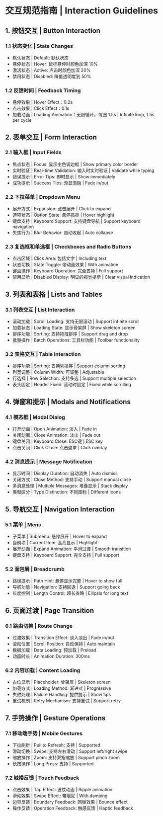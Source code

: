 # 交互规范指南 | Interaction Guidelines

## 1. 按钮交互 | Button Interaction

### 1.1 状态变化 | State Changes
- 默认状态 | Default: 默认状态
- 悬停状态 | Hover: 鼠标悬停时颜色加深 10%
- 激活状态 | Active: 点击时颜色加深 20%
- 禁用状态 | Disabled: 降低透明度到 50%

### 1.2 反馈时间 | Feedback Timing
- 悬停效果 | Hover Effect：0.2s
- 点击效果 | Click Effect：0.1s
- 加载动画 | Loading Animation：无限循环，每圈 1.5s | Infinite loop, 1.5s per cycle

## 2. 表单交互 | Form Interaction

### 2.1 输入框 | Input Fields
- 焦点状态 | Focus: 显示主色调边框 | Show primary color border
- 实时验证 | Real-time Validation: 输入时实时验证 | Validate while typing
- 错误提示 | Error Tips: 即时显示 | Show immediately
- 成功提示 | Success Tips: 渐显渐隐 | Fade in/out

### 2.2 下拉菜单 | Dropdown Menu
- 展开方式 | Expansion: 点击展开 | Click to expand
- 选项状态 | Option State: 悬停高亮 | Hover highlight
- 键盘支持 | Keyboard Support: 支持键盘导航 | Support keyboard navigation
- 失焦行为 | Blur Behavior: 自动收起 | Auto collapse

### 2.3 复选框和单选框 | Checkboxes and Radio Buttons
- 点击区域 | Click Area: 包括文字 | Including text
- 状态切换 | State Toggle: 带动画效果 | With animation
- 键盘操作 | Keyboard Operation: 完全支持 | Full support
- 禁用显示 | Disabled Display: 明显的视觉提示 | Clear visual indication

## 3. 列表和表格 | Lists and Tables

### 3.1 列表交互 | List Interaction
- 滚动加载 | Scroll Loading: 支持无限滚动 | Support infinite scroll
- 加载状态 | Loading State: 显示骨架屏 | Show skeleton screen
- 排序功能 | Sorting: 支持拖拽排序 | Support drag and drop
- 批量操作 | Batch Operations: 工具栏功能 | Toolbar functionality

### 3.2 表格交互 | Table Interaction
- 排序功能 | Sorting: 支持列排序 | Support column sorting
- 列宽调整 | Column Width: 可调整 | Adjustable
- 行选择 | Row Selection: 支持多选 | Support multiple selection
- 表头固定 | Header Fixed: 滚动时固定 | Fixed while scrolling

## 4. 弹窗和提示 | Modals and Notifications

### 4.1 模态框 | Modal Dialog
- 打开动画 | Open Animation: 淡入 | Fade in
- 关闭动画 | Close Animation: 淡出 | Fade out
- 键盘关闭 | Keyboard Close: ESC键 | ESC key
- 点击关闭 | Click Close: 点击遮罩 | Click overlay

### 4.2 消息提示 | Message Notification
- 显示时间 | Display Duration: 自动消失 | Auto dismiss
- 关闭方式 | Close Method: 支持手动 | Support manual close
- 多消息处理 | Multiple Messages: 堆叠显示 | Stack display
- 类型区分 | Type Distinction: 不同图标 | Different icons

## 5. 导航交互 | Navigation Interaction

### 5.1 菜单 | Menu
- 子菜单 | Submenu: 悬停展开 | Hover to expand
- 当前项 | Current Item: 高亮显示 | Highlight
- 展开动画 | Expand Animation: 平滑过渡 | Smooth transition
- 键盘支持 | Keyboard Support: 完全支持 | Full support

### 5.2 面包屑 | Breadcrumb
- 路径提示 | Path Hint: 悬停显示完整 | Hover to show full
- 导航功能 | Navigation: 支持回退 | Support going back
- 长度控制 | Length Control: 超长省略 | Ellipsis for long text

## 6. 页面过渡 | Page Transition

### 6.1 路由切换 | Route Change
- 过渡效果 | Transition Effect: 淡入淡出 | Fade in/out
- 滚动位置 | Scroll Position: 自动保持 | Auto maintain
- 数据加载 | Data Loading: 预加载 | Preload
- 动画时长 | Animation Duration: 300ms

### 6.2 内容加载 | Content Loading
- 占位显示 | Placeholder: 骨架屏 | Skeleton screen
- 加载方式 | Loading Method: 渐进式 | Progressive
- 失败处理 | Failure Handling: 提供提示 | Show tips
- 重试机制 | Retry Mechanism: 支持重试 | Support retry

## 7. 手势操作 | Gesture Operations

### 7.1 移动端手势 | Mobile Gestures
- 下拉刷新 | Pull to Refresh: 支持 | Supported
- 滑动切换 | Swipe: 支持左右滑动 | Support left/right swipe
- 缩放操作 | Zoom: 支持双指缩放 | Support pinch zoom
- 长按操作 | Long Press: 支持 | Supported

### 7.2 触摸反馈 | Touch Feedback
- 点击效果 | Tap Effect: 波纹动画 | Ripple animation
- 滑动效果 | Swipe Effect: 带阻尼 | With damping
- 边界反馈 | Boundary Feedback: 回弹效果 | Bounce effect
- 操作反馈 | Operation Feedback: 触感反馈 | Haptic feedback 